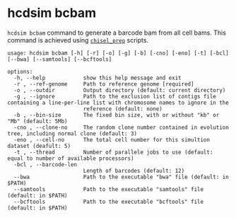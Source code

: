 # hcdsim bcbam

`hcdsim bcbam` command to generate a barcode bam from all cell bams. This command is achieved using [`chisel_prep`](https://github.com/raphael-group/chisel/blob/master/man/chisel-prep.md) scripts.

```shell
usage: hcdsim bcbam [-h] [-r] [-o] [-g] [-b] [-cno] [-eno] [-t] [-bcl] [--bwa] [--samtools] [--bcftools]

options:
  -h, --help            show this help message and exit
  -r , --ref-genome     Path to reference genome [required]
  -o , --outdir         Output directory (default: current directory)
  -g , --ignore         Path to the exclusion list of contigs file containing a line-per-line list with chromosome names to ignore in the
                        reference (default: none)
  -b , --bin-size       The fixed bin size, with or without "kb" or "Mb" (default: 5Mb)
  -cno , --clone-no     The random clone number contained in evolution tree, including normal clone (default: 3)
  -eno , --cell-no      The total cell number for this simultion dataset (deafult: 5)
  -t , --thread         Number of parallele jobs to use (default: equal to number of available processors)
  -bcl , --barcode-len 
                        Length of barcodes (default: 12)
  --bwa                 Path to the executable "bwa" file (default: in $PATH)
  --samtools            Path to the executable "samtools" file (default: in $PATH)
  --bcftools            Path to the executable "bcftools" file (default: in $PATH)
```